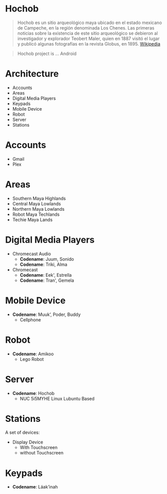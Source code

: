 # Hochob

> Hochob es un sitio arqueológico maya ubicado en el estado mexicano de Campeche, en la región denominada Los Chenes. Las primeras noticias sobre la existencia de este sitio arqueológico se debieron al investigador y explorador Teobert Maler, quien en 1887 visitó el lugar y publicó algunas fotografías en la revista Globus, en 1895. [Wikipedia](https://es.wikipedia.org/wiki/Hochob)

> Hochob project is ... Android

# Architecture

- Accounts
- Areas
- Digital Media Players
- Keypads
- Mobile Device
- Robot
- Server
- Stations

# Accounts

- Gmail
- Plex

# Areas

- Southern Maya Highlands
- Central Maya Lowlands
- Northern Maya Lowlands
- Robot Maya Techlands
- Techie Maya Lands

# Digital Media Players

- Chromecast Audio
  - __Codename__: Juum, Sonido
  - __Codename__: Triki, Alma
- Chromecast
  - __Codename__: Eek', Estrella
  - __Codename__: Tran', Gemela

# Mobile Device

- __Codename__: Muuk’, Poder, Buddy
  - Cellphone  

# Robot

- __Codename__: Amikoo
  - Lego Robot

# Server

- __Codename__: Hochob
  - NUC 5i5MYHE Linux Lubuntu Based

# Stations

A set of devices:

- Display Device
  - With Touchscreen
  - without Touchscreen

# Keypads

- __Codename__: Láak’inah
